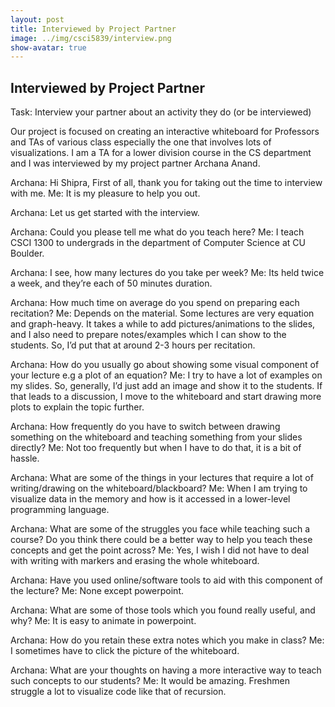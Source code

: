 ```yaml
---
layout: post
title: Interviewed by Project Partner
image: ../img/csci5839/interview.png
show-avatar: true
---
```

## Interviewed by Project Partner

Task: Interview your partner about an activity they do (or be interviewed)

Our project is focused on creating an interactive whiteboard for Professors and TAs of various class especially the one that involves lots of visualizations. I am a TA for a lower division course in the CS department and I was interviewed by my project partner Archana Anand.


Archana: Hi Shipra, First of all, thank you for taking out the time to interview with me.
Me: It is my pleasure to help you out.

Archana: Let us get started with the interview.

Archana: Could you please tell me what do you teach here? 
Me: I teach CSCI 1300 to undergrads in the department of Computer Science at CU Boulder.

Archana: I see, how many lectures do you take per week? 
Me: Its held twice a week, and they’re each of 50 minutes duration.

Archana: How much time on average do you spend on preparing each recitation? 
Me: Depends on the material. Some lectures are very equation and graph-heavy. It takes a while to add pictures/animations to the slides, and I also need to prepare notes/examples which I can show to the students. So, I’d put that at around 2-3 hours per recitation.

Archana: How do you usually go about showing some visual component of your lecture e.g a plot of an equation? 
Me: I try to have a lot of examples on my slides. So, generally, I’d just add an image and show it to the students. If that leads to a discussion, I move to the whiteboard and start drawing more plots to explain the topic further. 

Archana: How frequently do you have to switch between drawing something on the whiteboard and teaching something from your slides directly? 
Me: Not too frequently but when I have to do that, it is a bit of hassle.

Archana: What are some of the things in your lectures that require a lot of writing/drawing on the whiteboard/blackboard? 
Me: When I am trying to visualize data in the memory and how is it accessed in a lower-level programming language.

Archana: What are some of the struggles you face while teaching such a course? Do you think there could be a better way to help you teach these concepts and get the point across? 
Me: Yes, I wish I did not have to deal with writing with markers and erasing the whole whiteboard.

Archana: Have you used online/software tools to aid with this component of the lecture? 
Me: None except powerpoint.

Archana: What are some of those tools which you found really useful, and why? 
Me: It is easy to animate in powerpoint.

Archana: How do you retain these extra notes which you make in class? 
Me: I sometimes have to click the picture of the whiteboard.

Archana: What are your thoughts on having a more interactive way to teach such concepts to our students? 
Me: It would be amazing. Freshmen struggle a lot to visualize code like that of recursion.